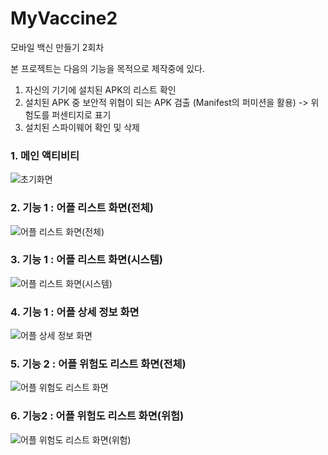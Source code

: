 # MyVaccine2
모바일 백신 만들기 2회차

본 프로젝트는 다음의 기능을 목적으로 제작중에 있다.

1. 자신의 기기에 설치된 APK의 리스트 확인
2. 설치된 APK 중 보안적 위협이 되는 APK 검출 (Manifest의 퍼미션을 활용)
    -> 위험도를 퍼센티지로 표기
3. 설치된 스파이웨어 확인 및 삭제

### 1. 메인 액티비티
![초기화면](https://user-images.githubusercontent.com/44552228/72768429-c7700b00-3c3a-11ea-8885-ba62c5c2d6db.png)

### 2. 기능 1 : 어플 리스트 화면(전체)
![어플 리스트 화면(전체)](https://user-images.githubusercontent.com/44552228/72768424-c6d77480-3c3a-11ea-9e3c-60425bb1d731.png)

### 3. 기능 1 : 어플 리스트 화면(시스템)
![어플 리스트 화면(시스템)](https://user-images.githubusercontent.com/44552228/72768430-c7700b00-3c3a-11ea-9fbb-036d5401620e.png)

### 4. 기능 1 : 어플 상세 정보 화면
![어플 상세 정보 화면](https://user-images.githubusercontent.com/44552228/72768426-c6d77480-3c3a-11ea-9c3b-5d7ada6c892b.png)

### 5. 기능 2 : 어플 위험도 리스트 화면(전체)
![어플 위험도 리스트 화면](https://user-images.githubusercontent.com/44552228/72768428-c7700b00-3c3a-11ea-9b56-c4e2a9149ed7.png)

### 6. 기능2 : 어플 위험도 리스트 화면(위험)
![어플 위험도 리스트 화면(위험)](https://user-images.githubusercontent.com/44552228/72768427-c7700b00-3c3a-11ea-9c09-7b909617f58b.png)



